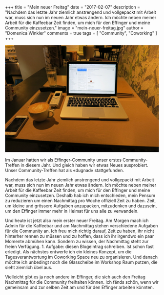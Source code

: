 +++
title = "Mein neuer Freitag"
date = "2017-02-07"
description = "Nachdem das letzte Jahr ziemlich anstrengend und vollgepackt mit Arbeit war, muss sich nun im neuen Jahr etwas ändern. Ich möchte neben meiner Arbeit für die Kaffeebar Zeit finden, um mich für den Effinger und meine Community einzusetzen."
image = "mein-neuer-freitag.jpg"
author = "Domenica Winkler"
comments = true
tags = [ "Community", "Coworking" ]
+++

![Mein neuer Freitag](mein-neuer-freitag.jpg)

<div class="lead">
Im Januar hatten wir als Effinger-Community unser erstes Community-Treffen in diesem Jahr. Und gleich haben wir etwas Neues ausprobiert. Unser Community-Treffen hat als «dugnad» stattgefunden.
</div>

Nachdem das letzte Jahr ziemlich anstrengend und vollgepackt mit Arbeit war, muss sich nun im neuen Jahr etwas ändern. Ich möchte neben meiner Arbeit für die Kaffeebar Zeit finden, um mich für den Effinger und meine Community einzusetzen. Deshalb hab ich mich entschieden, mein Pensum zu reduzieren um einen Nachmittag pro Woche offiziell Zeit zu haben. Zeit, um kleine und grössere Aufgaben anzupacken, mitzudenken und dazusein, um den Effinger immer mehr in Heimat für uns alle zu verwandeln.

Und heute ist jetzt also mein erster neuer Freitag. Am Morgen mach ich Admin für die Kaffeebar und am Nachmittag stehen verschiedene Aufgaben für die Community an. Ich freu mich richtig darauf, Zeit zu haben, ihr nicht hinterher rennen zu müssen und zu hoffen, dass ich ihr irgendwo ein paar Momente abmühen kann. Sondern zu wissen, der Nachmittag steht zur freien Verfügung. 1. Aufgabe: diesen Blogeintrag schreiben. Ist schon fast erledigt. Als nächstes entwerfe ich ein kleines Konzept, um die Tagesverantwortung im Coworking Space neu zu organisieren. Und danach möchte ich unbedingt noch die Glasscheibe im Workshop Raum putzen, die sieht ziemlich übel aus.

Vielleicht gibt es ja noch andere im Effinger, die sich auch den Freitag Nachmittag für die Community freihalten können. Ich fänds schön, wenn wir gemeinsam und zur selben Zeit am und für den Effinger arbeiten könnten.
